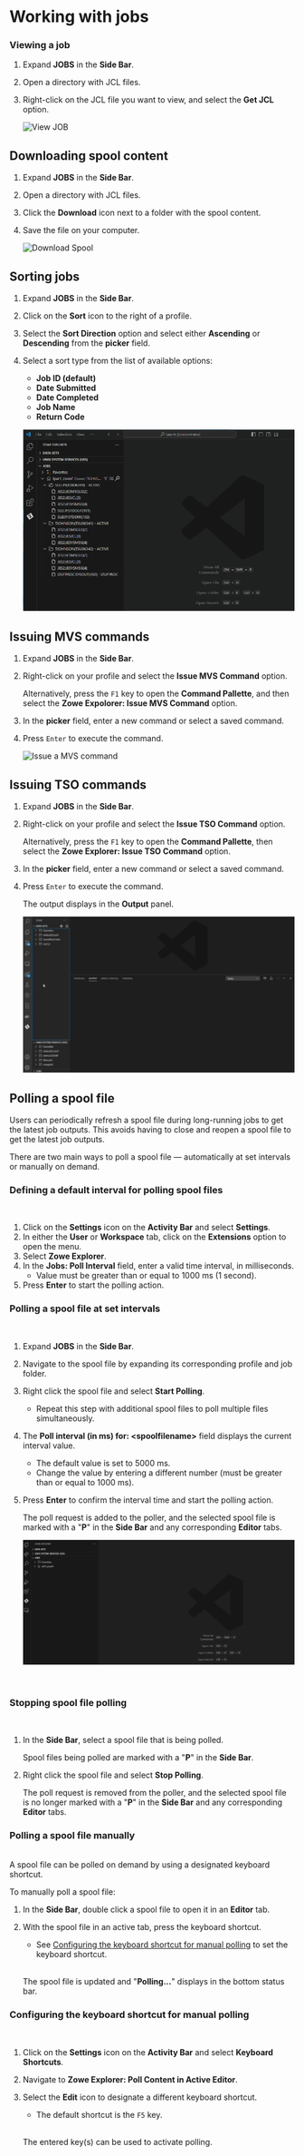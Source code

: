 # Working with jobs

### Viewing a job

1. Expand **JOBS** in the **Side Bar**.
2. Open a directory with JCL files.
3. Right-click on the JCL file you want to view, and select the **Get JCL** option.

   ![View JOB](../images/ze/ZE-jobs-get-jcl.gif)

## Downloading spool content

1. Expand **JOBS** in the **Side Bar**.
2. Open a directory with JCL files.
3. Click the **Download** icon next to a folder with the spool content.
4. Save the file on your computer.

   ![Download Spool](../images/ze/ZE-jobs-download-spool.gif)

## Sorting jobs

1. Expand **JOBS** in the **Side Bar**.
2. Click on the **Sort** icon to the right of a profile.
3. Select the **Sort Direction** option and select either **Ascending** or **Descending** from the **picker** field.
4. Select a sort type from the list of available options:
   - **Job ID (default)**
   - **Date Submitted**
   - **Date Completed**
   - **Job Name**
   - **Return Code**

   ![Sorting jobs by date completed](../images/ze/ZE-sorting-jobs-by-date-completed.gif)

## Issuing MVS commands

1. Expand **JOBS** in the **Side Bar**.
2. Right-click on your profile and select the **Issue MVS Command** option.

   Alternatively, press the `F1` key to open the **Command Pallette**, and then select the **Zowe Expolorer: Issue MVS Command** option.

3. In the **picker** field, enter a new command or select a saved command.
4. Press `Enter` to execute the command.

   ![Issue a MVS command](../images/ze/ZE-Jobs-Issue-TSO-Command.gif)

## Issuing TSO commands

1. Expand **JOBS** in the **Side Bar**.
2. Right-click on your profile and select the **Issue TSO Command** option.

   Alternatively, press the `F1` key to open the **Command Pallette**, then select the **Zowe Explorer: Issue TSO Command** option.

3. In the **picker** field, enter a new command or select a saved command.
4. Press `Enter` to execute the command.

   The output displays in the **Output** panel.

   ![Issue a TSO command](../images/ze/ZE-TSO-Command.gif)

## Polling a spool file

Users can periodically refresh a spool file during long-running jobs to get the latest job outputs. This avoids having to close and reopen a spool file to get the latest job outputs.

There are two main ways to poll a spool file &mdash; automatically at set intervals or manually on demand.

### Defining a default interval for polling spool files
<br/>

1. Click on the **Settings** icon on the **Activity Bar** and select **Settings**.
2. In either the **User** or **Workspace** tab, click on the **Extensions** option to open the menu.
3. Select **Zowe Explorer**.
4. In the **Jobs: Poll Interval** field, enter a valid time interval, in milliseconds.
 	- Value must be greater than or equal to 1000 ms (1 second).
5. Press **Enter** to start the polling action.

### Polling a spool file at set intervals
<br/>

1. Expand **JOBS** in the **Side Bar**.
2. Navigate to the spool file by expanding its corresponding profile and job folder.
3. Right click the spool file and select **Start Polling**.
    - Repeat this step with additional spool files to poll multiple files simultaneously.
4. The **Poll interval (in ms) for: &lt;spoolfilename&gt;** field displays the current interval value.
    - The default value is set to 5000 ms.
    - Change the value by entering a different number (must be greater than or equal to 1000 ms).
5. Press **Enter** to confirm the interval time and start the polling action.

   The poll request is added to the poller, and the selected spool file is marked with a "**P**" in the **Side Bar** and any corresponding **Editor** tabs.

   ![Start polling a spool file at set intervals](../images/ze/ZE-start-polling-V2.gif)

<br/>

### Stopping spool file polling
<br/>

1. In the **Side Bar**, select a spool file that is being polled.

   Spool files being polled are marked with a "**P**" in the **Side Bar**.

2. Right click the spool file and select **Stop Polling**.

   The poll request is removed from the poller, and the selected spool file is no longer marked with a "**P**" in the **Side Bar** and any corresponding **Editor** tabs.

### Polling a spool file manually

<br/>A spool file can be polled on demand by using a designated keyboard shortcut.

To manually poll a spool file:

1. In the **Side Bar**, double click a spool file to open it in an **Editor** tab.
2. With the spool file in an active tab, press the keyboard shortcut.
    - See [Configuring the keyboard shortcut for manual polling](#Configuring-the-keyboard-shortcut-for-manual-polling) to set the keyboard shortcut.

   <br/>
   
   The spool file is updated and "**Polling...**" displays in the bottom status bar.

### Configuring the keyboard shortcut for manual polling
<br/>

1. Click on the **Settings** icon on the **Activity Bar** and select **Keyboard Shortcuts**.

2. Navigate to **Zowe Explorer: Poll Content in Active Editor**.
3. Select the **Edit** icon to designate a different keyboard shortcut.
    - The default shortcut is the `F5` key.
    <br/>
    
    The entered key(s) can be used to activate polling.